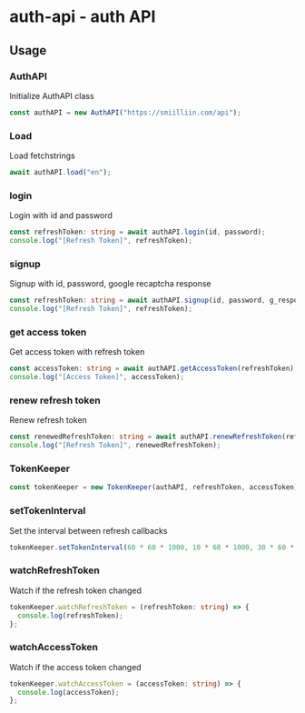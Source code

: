# auth-api - auth API

## Usage

### AuthAPI

Initialize AuthAPI class

```typescript
const authAPI = new AuthAPI("https://smiilliin.com/api");
```

### Load

Load fetchstrings

```typescript
await authAPI.load("en");
```

### login

Login with id and password

```typescript
const refreshToken: string = await authAPI.login(id, password);
console.log("[Refresh Token]", refreshToken);
```

### signup

Signup with id, password, google recaptcha response

```typescript
const refreshToken: string = await authAPI.signup(id, password, g_response);
console.log("[Refresh Token]", refreshToken);
```

### get access token

Get access token with refresh token

```typescript
const accessToken: string = await authAPI.getAccessToken(refreshToken);
console.log("[Access Token]", accessToken);
```

### renew refresh token

Renew refresh token

```typescript
const renewedRefreshToken: string = await authAPI.renewRefreshToken(refreshToken);
console.log("[Refresh Token]", renewedRefreshToken);
```

### TokenKeeper

```typescript
const tokenKeeper = new TokenKeeper(authAPI, refreshToken, accessToken);
```

### setTokenInterval

Set the interval between refresh callbacks

```typescript
tokenKeeper.setTokenInterval(60 * 60 * 1000, 10 * 60 * 1000, 30 * 60 * 1000, 5 * 60 * 1000);
```

### watchRefreshToken

Watch if the refresh token changed

```typescript
tokenKeeper.watchRefreshToken = (refreshToken: string) => {
  console.log(refreshToken);
};
```

### watchAccessToken

Watch if the access token changed

```typescript
tokenKeeper.watchAccessToken = (accessToken: string) => {
  console.log(accessToken);
};
```
